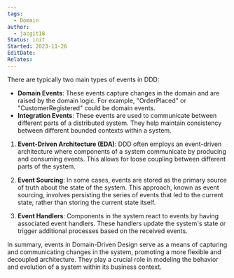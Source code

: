 ```yaml
---
tags:
  - Domain
author:
  - jacgit18
Status: init
Started: 2023-11-26
EditDate: 
Relates:
---
```

There are typically two main types of events in DDD:

- **Domain Events**: These events capture changes in the domain and are raised by the domain logic. For example, "OrderPlaced" or "CustomerRegistered" could be domain events.
- **Integration Events**: These events are used to communicate between different parts of a distributed system. They help maintain consistency between different bounded contexts within a system.


1. **Event-Driven Architecture (EDA)**: DDD often employs an event-driven architecture where components of a system communicate by producing and consuming events. This allows for loose coupling between different parts of the system.
    
2. **Event Sourcing**: In some cases, events are stored as the primary source of truth about the state of the system. This approach, known as event sourcing, involves persisting the series of events that led to the current state, rather than storing the current state itself.
    
3. **Event Handlers**: Components in the system react to events by having associated event handlers. These handlers update the system's state or trigger additional processes based on the received events.
    

In summary, events in Domain-Driven Design serve as a means of capturing and communicating changes in the system, promoting a more flexible and decoupled architecture. They play a crucial role in modeling the behavior and evolution of a system within its business context.